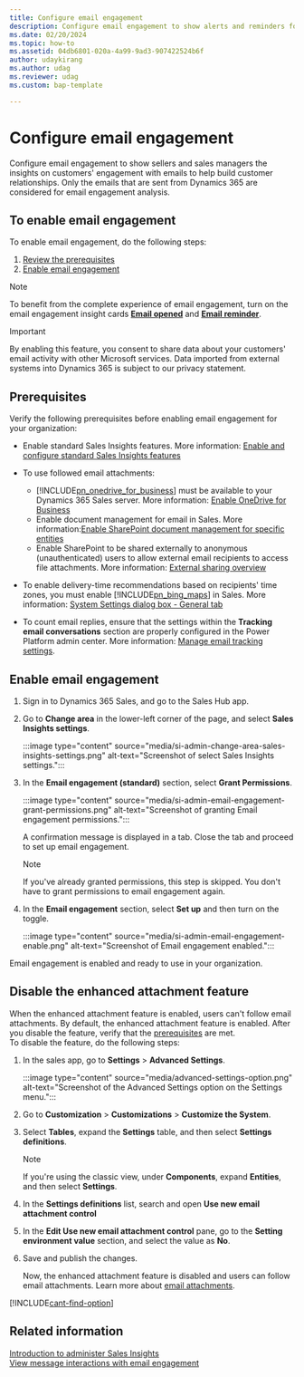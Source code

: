 ```yaml
---
title: Configure email engagement
description: Configure email engagement to show alerts and reminders for sellers and sales managers to help build customer relationships.
ms.date: 02/20/2024
ms.topic: how-to
ms.assetid: 04db6801-020a-4a99-9ad3-907422524b6f
author: udaykirang
ms.author: udag
ms.reviewer: udag
ms.custom: bap-template

---
```

# Configure email engagement 

Configure email engagement to show sellers and sales managers the insights on customers' engagement with emails to help build customer relationships. Only the emails that are sent from Dynamics 365 are considered for email engagement analysis.

## To enable email engagement

To enable email engagement, do the following steps:
 
1. [Review the prerequisites](#prerequisites)
2. [Enable email engagement](#enable-email-engagement)

> [!NOTE]
> To benefit from the complete experience of email engagement, turn on the email engagement insight cards **[Email opened](action-cards-reference.md#EmailOpened)** and **[Email reminder](action-cards-reference.md#EmailReminder)**.

> [!IMPORTANT]
> By enabling this feature, you consent to share data about your customers' email activity with other Microsoft services. Data imported from external systems into Dynamics 365 is subject to our privacy statement.

## Prerequisites

Verify the following prerequisites before enabling email engagement for your organization:

- Enable standard Sales Insights features. More information: [Enable and configure standard Sales Insights features](intro-admin-guide-sales-insights.md#enable-and-configure-standard-sales-insights-features)

- To use followed email attachments:  
    - [!INCLUDE[pn_onedrive_for_business](../includes/pn-onedrive-for-business.md)] must be available to your Dynamics 365 Sales server. More information: [Enable OneDrive for Business](/power-platform/admin/enable-onedrive-for-business)  
    - Enable document management for email in Sales. More information:[Enable SharePoint document management for specific entities](/power-platform/admin/enable-sharepoint-document-management-specific-entities)  
    - Enable SharePoint to be shared externally to anonymous (unauthenticated) users to allow external email recipients to access file attachments. More information: [External sharing overview](/sharepoint/external-sharing-overview)  

- To enable delivery-time recommendations based on recipients' time zones, you must enable [!INCLUDE[pn_bing_maps](../includes/pn-bing-maps.md)] in Sales. More information: [System Settings dialog box - General tab](/dynamics365/customer-engagement/admin/system-settings-dialog-box-general-tab)  
- To count email replies, ensure that the settings within the **Tracking email conversations** section are properly configured in the Power Platform admin center. More information: [Manage email tracking settings](/power-platform/admin/settings-email-tracking).

## Enable email engagement

1. Sign in to Dynamics 365 Sales, and go to the Sales Hub app.

1. Go to **Change area** in the lower-left corner of the page, and select **Sales Insights settings**.

    :::image type="content" source="media/si-admin-change-area-sales-insights-settings.png" alt-text="Screenshot of select Sales Insights settings.":::

1. In the **Email engagement (standard)** section, select **Grant Permissions**.

    :::image type="content" source="media/si-admin-email-engagement-grant-permissions.png" alt-text="Screenshot of granting Email engagement permissions.":::

    A confirmation message is displayed in a tab. Close the tab and proceed to set up email engagement.

    > [!NOTE]
    > If you've already granted permissions, this step is skipped. You don't have to grant permissions to email engagement again.

1. In the **Email engagement** section, select **Set up** and then turn on the toggle.  

    :::image type="content" source="media/si-admin-email-engagement-enable.png" alt-text="Screenshot of Email engagement enabled.":::

Email engagement is enabled and ready to use in your organization. 

## Disable the enhanced attachment feature

When the enhanced attachment feature is enabled, users can't follow email attachments. By default, the enhanced attachment feature is enabled. After you disable the feature, verify that the [prerequisites](#prerequisites) are met.  
To disable the feature, do the following steps:  

1. In the sales app, go to **Settings** > **Advanced Settings**.

    :::image type="content" source="media/advanced-settings-option.png" alt-text="Screenshot of the Advanced Settings option on the Settings menu.":::

1. Go to **Customization** > **Customizations** > **Customize the System**.

1. Select **Tables**, expand the **Settings** table, and then select **Settings definitions**.

    >[!NOTE]
    >If you're using the classic view, under **Components**, expand **Entities**, and then select **Settings**.

1. In the **Settings definitions** list, search and open **Use new email attachment control**

1. In the **Edit Use new email attachment control** pane, go to the **Setting environment value** section, and select the value as **No**.  

1. Save and publish the changes.

    Now, the enhanced attachment feature is disabled and users can follow email attachments. Learn more about [email attachments](create-send-email-message.md#add-attachments-).

[!INCLUDE[cant-find-option](../includes/cant-find-option.md)]

## Related information

[Introduction to administer Sales Insights](intro-admin-guide-sales-insights.md)  
[View message interactions with email engagement](email-engagement.md)
